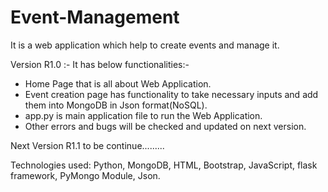 # Event-Management
It is a web application which help to create events and manage it.


Version R1.0 :-
It has below functionalities:-

- Home Page that is all about Web Application.
- Event creation page has functionality to take necessary inputs and add them into MongoDB in Json format(NoSQL).
- app.py is main application file to run the Web Application.
- Other errors and bugs will be checked and updated on next version.


Next Version R1.1 to be continue.........

Technologies used: Python, MongoDB, HTML, Bootstrap, JavaScript, flask framework, PyMongo Module, Json.
